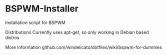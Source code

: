 # BSPWM-Installer
Installation script for BSPWM

Distributions
Currently uses apt-get, so only working in Debian based distros


More Information
github.com/windelicato/dotfiles/wiki/bspwm-for-dummies
